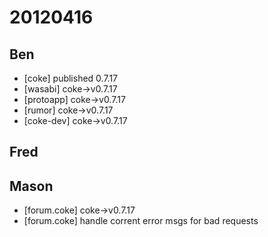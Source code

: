 # 20120416

## Ben
- [coke] published 0.7.17
- [wasabi] coke->v0.7.17
- [protoapp] coke->v0.7.17
- [rumor] coke->v0.7.17
- [coke-dev] coke->v0.7.17



## Fred



## Mason
- [forum.coke] coke->v0.7.17
- [forum.coke] handle corrent error msgs for bad requests